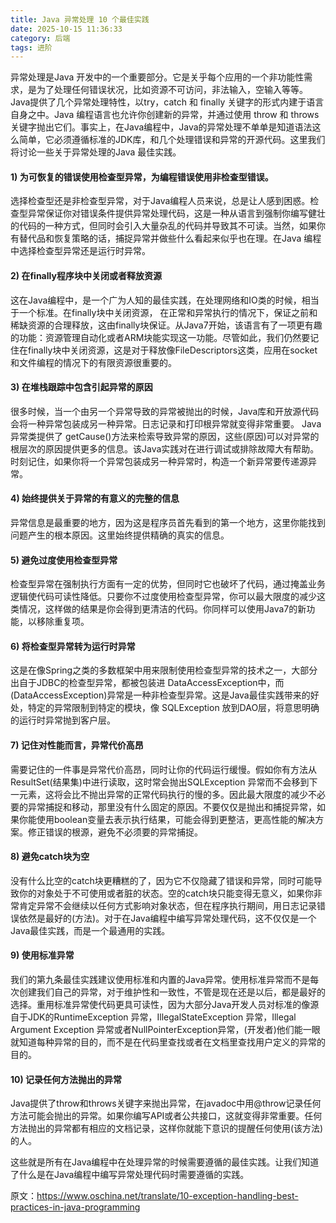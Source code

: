 ```yaml
---
title: Java 异常处理 10 个最佳实践
date: 2025-10-15 11:36:33
category: 后端
tags: 进阶
---
```


异常处理是Java 开发中的一个重要部分。它是关乎每个应用的一个非功能性需求，是为了处理任何错误状况，比如资源不可访问，非法输入，空输入等等。Java提供了几个异常处理特性，以try，catch 和 finally 关键字的形式内建于语言自身之中。Java 编程语言也允许你创建新的异常，并通过使用 throw 和 throws关键字抛出它们。事实上，在Java编程中，Java的异常处理不单单是知道语法这么简单，它必须遵循标准的JDK库，和几个处理错误和异常的开源代码。这里我们将讨论一些关于异常处理的Java 最佳实践。

#### 1) 为可恢复的错误使用检查型异常，为编程错误使用非检查型错误。

选择检查型还是非检查型异常，对于Java编程人员来说，总是让人感到困惑。检查型异常保证你对错误条件提供异常处理代码，这是一种从语言到强制你编写健壮的代码的一种方式，但同时会引入大量杂乱的代码并导致其不可读。当然，如果你有替代品和恢复策略的话，捕捉异常并做些什么看起来似乎也在理。在Java 编程中选择检查型异常还是运行时异常。

#### 2) 在finally程序块中关闭或者释放资源

这在Java编程中，是一个广为人知的最佳实践，在处理网络和IO类的时候，相当于一个标准。在finally块中关闭资源， 在正常和异常执行的情况下，保证之前和稀缺资源的合理释放，这由finally块保证。从Java7开始，该语言有了一项更有趣的功能：资源管理自动化或者ARM块能实现这一功能。尽管如此，我们仍然要记住在finally块中关闭资源，这是对于释放像FileDescriptors这类，应用在socket和文件编程的情况下的有限资源很重要的。



#### 3) 在堆栈跟踪中包含引起异常的原因

很多时候，当一个由另一个异常导致的异常被抛出的时候，Java库和开放源代码会将一种异常包装成另一种异常。日志记录和打印根异常就变得非常重要。 Java异常类提供了 getCause()方法来检索导致异常的原因，这些(原因)可以对异常的根层次的原因提供更多的信息。该Java实践对在进行调试或排除故障大有帮助。时刻记住，如果你将一个异常包装成另一种异常时，构造一个新异常要传递源异常。

#### 4) 始终提供关于异常的有意义的完整的信息

异常信息是最重要的地方，因为这是程序员首先看到的第一个地方，这里你能找到问题产生的根本原因。这里始终提供精确的真实的信息。

#### 5) 避免过度使用检查型异常

检查型异常在强制执行方面有一定的优势，但同时它也破坏了代码，通过掩盖业务逻辑使代码可读性降低。只要你不过度使用检查型异常，你可以最大限度的减少这类情况，这样做的结果是你会得到更清洁的代码。你同样可以使用Java7的新功能，以移除重复项。

#### 6) 将检查型异常转为运行时异常

这是在像Spring之类的多数框架中用来限制使用检查型异常的技术之一，大部分出自于JDBC的检查型异常，都被包装进 DataAccessException中，而(DataAccessException)异常是一种非检查型异常。这是Java最佳实践带来的好处，特定的异常限制到特定的模块，像 SQLException 放到DAO层，将意思明确的运行时异常抛到客户层。

#### 7) 记住对性能而言，异常代价高昂

需要记住的一件事是异常代价高昂，同时让你的代码运行缓慢。假如你有方法从ResultSet(结果集)中进行读取，这时常会抛出SQLException 异常而不会移到下一元素，这将会比不抛出异常的正常代码执行的慢的多。因此最大限度的减少不必要的异常捕捉和移动，那里没有什么固定的原因。不要仅仅是抛出和捕捉异常，如果你能使用boolean变量去表示执行结果，可能会得到更整洁，更高性能的解决方案。修正错误的根源，避免不必须要的异常捕捉。

#### 8) 避免catch块为空

没有什么比空的catch块更糟糕的了，因为它不仅隐藏了错误和异常，同时可能导致你的对象处于不可使用或者脏的状态。空的catch块只能变得无意义，如果你非常肯定异常不会继续以任何方式影响对象状态，但在程序执行期间，用日志记录错误依然是最好的(方法)。对于在Java编程中编写异常处理代码，这不仅仅是一个Java最佳实践，而是一个最通用的实践。

#### 9) 使用标准异常

我们的第九条最佳实践建议使用标准和内置的Java异常。使用标准异常而不是每次创建我们自己的异常，对于维护性和一致性，不管是现在还是以后，都是最好的选择。重用标准异常使代码更具可读性，因为大部分Java开发人员对标准的像源自于JDK的RuntimeException 异常，IllegalStateException 异常，Illegal Argument Exception 异常或者NullPointerException异常，(开发者)他们能一眼就知道每种异常的目的，而不是在代码里查找或者在文档里查找用户定义的异常的目的。

#### 10) 记录任何方法抛出的异常

Java提供了throw和throws关键字来抛出异常，在javadoc中用@throw记录任何方法可能会抛出的异常。如果你编写API或者公共接口，这就变得非常重要。任何方法抛出的异常都有相应的文档记录，这样你就能下意识的提醒任何使用(该方法)的人。

这些就是所有在Java编程中在处理异常的时候需要遵循的最佳实践。让我们知道了什么是在Java编程中编写异常处理代码时需要遵循的实践。

原文：https://www.oschina.net/translate/10-exception-handling-best-practices-in-java-programming

